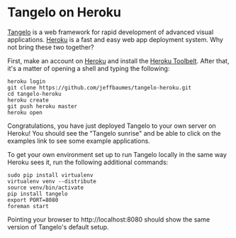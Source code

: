 Tangelo on Heroku
=================

[Tangelo](http://kitware.github.io/tangelo) is a web framework for rapid development of advanced visual applications.
[Heroku](http://heroku.com) is a fast and easy web app deployment system. Why not bring these two together?

First, make an account on [Heroku](http://heroku.com) and install the [Heroku Toolbelt](https://toolbelt.heroku.com/).
After that, it's a matter of opening a shell and typing the following:

    heroku login
    git clone https://github.com/jeffbaumes/tangelo-heroku.git
    cd tangelo-heroku
    heroku create
    git push heroku master
    heroku open

Congratulations, you have just deployed Tangelo to your own server on Heroku!
You should see the "Tangelo sunrise" and be able to click on the examples link to see some example applications.

To get your own environment set up to run Tangelo locally in the same way Heroku sees it,
run the following additional commands:

    sudo pip install virtualenv
    virtualenv venv --distribute
    source venv/bin/activate
    pip install tangelo
    export PORT=8080
    foreman start

Pointing your browser to http://localhost:8080 should show the same version of Tangelo's default setup.
